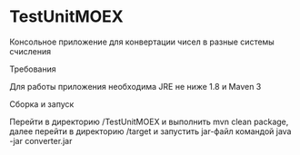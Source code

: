# TestUnitMOEX

Консольное приложение для конвертации чисел в разные системы счисления

Требования 

Для работы приложения необходима JRE не ниже 1.8 и Maven 3

Сборка и запуск 

Перейти в директорию /TestUnitMOEX и выполнить mvn clean package, далее перейти в директорию /target 
и запустить jar-файл командой java -jar converter.jar 
